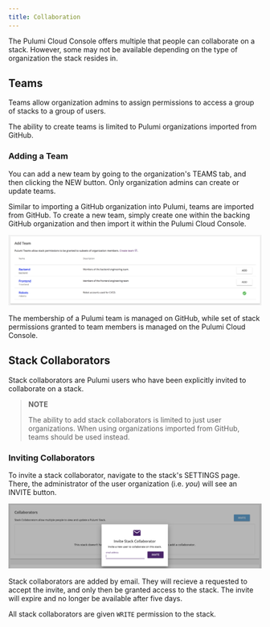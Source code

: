 ```yaml
---
title: Collaboration
---
```


The Pulumi Cloud Console offers multiple that people can collaborate on a
stack. However, some may not be available depending on the type of organization
the stack resides in.

## Teams

Teams allow organization admins to assign permissions to access a group of stacks
to a group of users.

The ability to create teams is limited to Pulumi organizations imported from
GitHub.

### Adding a Team

You can add a new team by going to the organization's TEAMS tab, and then
clicking the NEW button. Only organization admins can create or update teams.

Similar to importing a GitHub organization into Pulumi, teams are imported from
GitHub. To create a new team, simply create one within the backing GitHub
organization and then import it within the Pulumi Cloud Console.

![Adding a new Pulumi team](../../images/reference/service/add-github-team-card.png)

The membership of a Pulumi team is managed on GitHub, while set of stack
permissions granted to team members is managed on the Pulumi Cloud Console.

## Stack Collaborators

Stack collaborators are Pulumi users who have been explicitly invited to
collaborate on a stack.

> **NOTE**
>
> The ability to add stack collaborators is limited to just user organizations.
> When using organizations imported from GitHub, teams should be used instead.

### Inviting Collaborators

To invite a stack collaborator, navigate to the stack's SETTINGS page. There,
the administrator of the user organization (i.e. _you_) will see an INVITE
button.

![Inviting a stack collaborator](../../images/reference/service/invite-stack-collaborator.png)

Stack collaborators are added by email. They will recieve a requested to accept
the invite, and only then be granted access to the stack. The invite will
expire and no longer be available after five days.

All stack collaborators are given `WRITE` permission to the stack.
